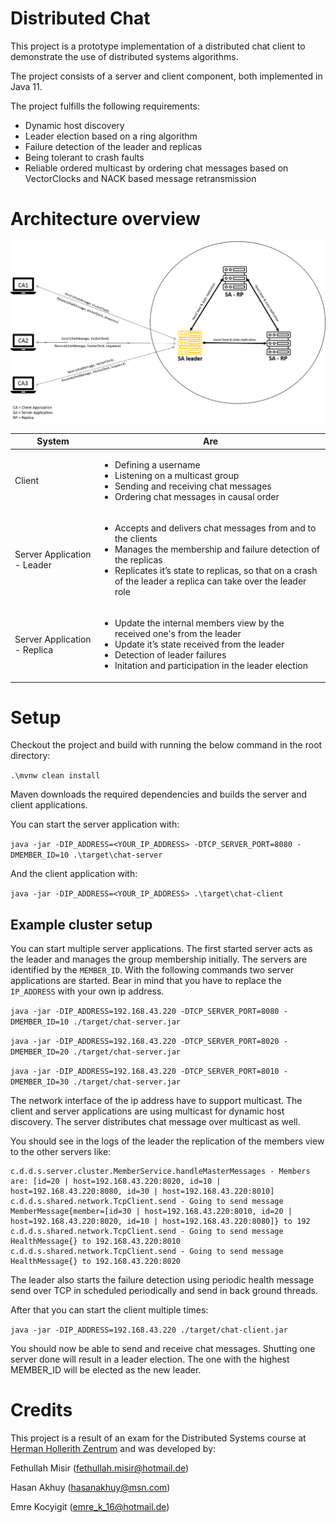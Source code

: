 # Distributed Chat

This project is a prototype implementation of a distributed chat client to demonstrate 
the use of distributed systems algorithms.

The project consists of a server and client component, both implemented in Java 11. 

The project fulfills the following requirements:

 - Dynamic host discovery
 - Leader election based on a ring algorithm
 - Failure detection of the leader and replicas
 - Being tolerant to crash faults
 - Reliable ordered multicast by ordering chat messages based on VectorClocks and NACK based message retransmission
 
 
# Architecture overview

![Alt text](./architectural_overview.png?raw=true "Architectural overview")


| System        | Are           | 
| ------------- |-------------| 
| Client      | <ul><li>Defining a username</li><li>Listening on a multicast group </li><li>Sending and receiving chat messages</li> <li>Ordering chat messages in causal order</li></ul> |
| Server Application - Leader      |  <ul><li>Accepts and delivers chat messages from and to the clients</li><li>Manages the membership and failure detection of the replicas</li><li>Replicates it’s state to replicas, so that on a crash of the leader a replica can take over the leader role </li></ul>      | 
| Server Application - Replica |  <ul><li>Update the internal members view by the received one's from the leader</li><li>Update it’s state received from the leader</li><li>Detection of leader failures</li> <li>Initation and participation in the leader election</li></ul>     | 
 


 # Setup

Checkout the project and build with running the below command in the root directory:

`.\mvnw clean install`

Maven downloads the required dependencies and builds the server and client applications.

You can start the server application with: 

`java -jar -DIP_ADDRESS=<YOUR_IP_ADDRESS> -DTCP_SERVER_PORT=8080 -DMEMBER_ID=10 .\target\chat-server`

And the client application with: 

`java -jar -DIP_ADDRESS=<YOUR_IP_ADDRESS> .\target\chat-client`

## Example cluster setup

You can start multiple server applications. The first started server acts as the 
leader and manages the group membership initially. The servers are identified by the `MEMBER_ID`. 
With the following commands two server applications are started. Bear in mind that you have to replace
the `IP_ADDRESS` with your own ip address.

`java -jar -DIP_ADDRESS=192.168.43.220 -DTCP_SERVER_PORT=8080 -DMEMBER_ID=10 ./target/chat-server.jar`

`java -jar -DIP_ADDRESS=192.168.43.220 -DTCP_SERVER_PORT=8020 -DMEMBER_ID=20 ./target/chat-server.jar`

`java -jar -DIP_ADDRESS=192.168.43.220 -DTCP_SERVER_PORT=8010 -DMEMBER_ID=30 ./target/chat-server.jar`

The network interface of the ip address have to support multicast. 
The client and server applications are using multicast for dynamic host discovery. The server distributes 
chat message over multicast as well. 


You should see in the logs of the leader the  replication of the members view to 
the other servers like:

```
c.d.d.s.server.cluster.MemberService.handleMasterMessages - Members are: [id=20 | host=192.168.43.220:8020, id=10 | host=192.168.43.220:8080, id=30 | host=192.168.43.220:8010]
c.d.d.s.shared.network.TcpClient.send - Going to send message MemberMessage{member=[id=30 | host=192.168.43.220:8010, id=20 | host=192.168.43.220:8020, id=10 | host=192.168.43.220:8080]} to 192
c.d.d.s.shared.network.TcpClient.send - Going to send message HealthMessage{} to 192.168.43.220:8010
c.d.d.s.shared.network.TcpClient.send - Going to send message HealthMessage{} to 192.168.43.220:8020
```

The leader also starts the failure detection using periodic health message send over TCP in scheduled periodically and send 
in back ground threads.

After that you can start the client multiple times: 

`java -jar -DIP_ADDRESS=192.168.43.220 ./target/chat-client.jar`

You should now be able to send and receive chat messages. 
Shutting one server done will result in a leader election. The one with the highest MEMBER_ID will be
elected as the new leader.

# Credits

This project is a result of an exam for the Distributed Systems course at [Herman Hollerith Zentrum](https://www.hhz.de/de/home/) 
and was developed by:

Fethullah Misir (fethullah.misir@hotmail.de)

Hasan Akhuy     (hasanakhuy@msn.com)

Emre Kocyigit   (emre_k_16@hotmail.de)

 
